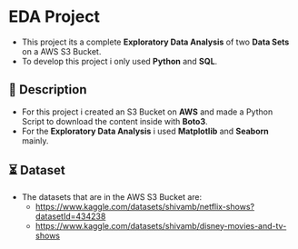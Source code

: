 # EDA Project

- This project its a complete **Exploratory Data Analysis** of two **Data Sets** on a AWS S3 Bucket.
- To develop this project i only used **Python** and **SQL**.
  
## 📝 Description
- For this project i created an S3 Bucket on **AWS** and made a Python Script to download the content inside with **Boto3**.
- For the **Exploratory Data Analysis** i used **Matplotlib** and **Seaborn** mainly.

## ⏳ Dataset
- The datasets that are in the AWS S3 Bucket are:
  - https://www.kaggle.com/datasets/shivamb/netflix-shows?datasetId=434238
  - https://www.kaggle.com/datasets/shivamb/disney-movies-and-tv-shows
